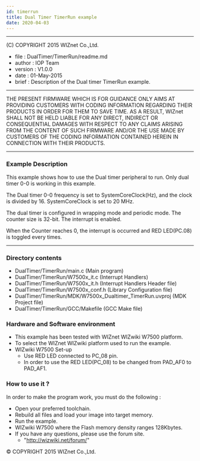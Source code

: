 ```yaml
---
id: timerrun
title: Dual Timer TimerRun example
date: 2020-04-03
---
```


******************************************************************************
(C) COPYRIGHT 2015 WIZnet Co.,Ltd.

  * file    : DualTimer/TimerRun/readme.md
  * author  : IOP Team
  * version : V1.0.0
  * date    : 01-May-2015
  * brief   : Description of the Dual timer TimerRun example.
******************************************************************************
THE PRESENT FIRMWARE WHICH IS FOR GUIDANCE ONLY AIMS AT PROVIDING CUSTOMERS
WITH CODING INFORMATION REGARDING THEIR PRODUCTS IN ORDER FOR THEM TO SAVE
TIME. AS A RESULT, WIZnet SHALL NOT BE HELD LIABLE FOR ANY
DIRECT, INDIRECT OR CONSEQUENTIAL DAMAGES WITH RESPECT TO ANY CLAIMS ARISING
FROM THE CONTENT OF SUCH FIRMWARE AND/OR THE USE MADE BY CUSTOMERS OF THE
CODING INFORMATION CONTAINED HEREIN IN CONNECTION WITH THEIR PRODUCTS.
******************************************************************************

### Example Description 

This example shows how to use the Dual timer peripheral to run. Only dual timer 0-0 is working in this example.

The Dual timer 0-0 frequency is set to SystemCoreClock(Hz), and the clock is divided by 16.
SystemCoreClock is set to 20 MHz.

The dual timer is configured in wrapping mode and periodic mode. The counter size is 32-bit.
The interrupt is enabled. 

When the Counter reaches 0, the interrupt is occurred and RED LED(PC.08) is toggled every times. 

------------------------------------------------------------------------------------
### Directory contents 

  - DualTimer/TimerRun/main.c                  (Main program) 
  - DualTimer/TimerRun/W7500x_it.c             (Interrupt Handlers)
  - DualTimer/TimerRun/W7500x_it.h             (Interrupt Handlers Header file)
  - DualTimer/TimerRun/W7500x_conf.h           (Library Configuration file)
  - DualTimer/TimerRun/MDK/W7500x_Dualtimer_TimerRun.uvproj     (MDK Project file)
  - DualTimer/TimerRun/GCC/Makefile            (GCC Make file)
  
### Hardware and Software environment 

  - This example has been tested with WIZnet WIZwiki W7500 platform.
  - To select the WIZnet WIZwiki platform used to run the example.  
  - WIZwiki W7500 Set-up
    - Use RED LED connected to PC_08 pin.    
    - In order to use the RED LED(PC_08) to be changed from PAD_AF0 to PAD_AF1.    
  
### How to use it ? 

In order to make the program work, you must do the following :

 - Open your preferred toolchain.
 - Rebuild all files and load your image into target memory.
 - Run the example.
 - WIZwiki W7500 where the Flash memory density ranges 128Kbytes.
 - If you have any questions, please use the forum site.
   - "http://wizwiki.net/forum/"

 
 &copy; COPYRIGHT 2015 WIZnet Co.,Ltd.
